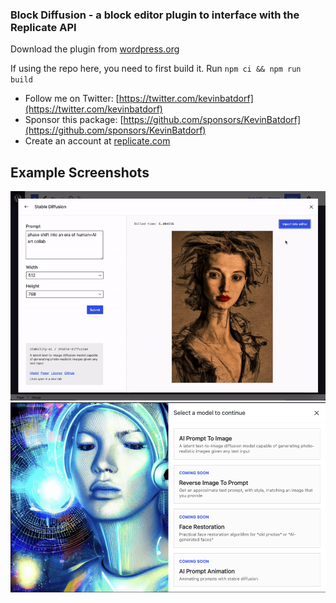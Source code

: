 ### Block Diffusion - a block editor plugin to interface with the Replicate API

Download the plugin from [wordpress.org](https://wordpress.org/plugins/stable-diffusion/)

If using the repo here, you need to first build it. Run `npm ci && npm run build`

- Follow me on Twitter: [https://twitter.com/kevinbatdorf](https://twitter.com/kevinbatdorf)
- Sponsor this package: [https://github.com/sponsors/KevinBatdorf](https://github.com/sponsors/KevinBatdorf)
- Create an account at [replicate.com](https://replicate.com/)


## Example Screenshots
![alt text](.wordpress-org/screenshot-1.gif "Example")
![alt text](.wordpress-org/screenshot-2.png "Example 2")
